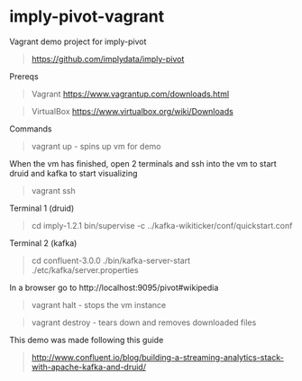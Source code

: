 # imply-pivot-vagrant 

Vagrant demo project for imply-pivot

> https://github.com/implydata/imply-pivot

Prereqs
> Vagrant https://www.vagrantup.com/downloads.html

> VirtualBox https://www.virtualbox.org/wiki/Downloads 

Commands
> vagrant up - spins up vm for demo

When the vm has finished, open 2 terminals and ssh into the vm to start druid and kafka to start visualizing
> vagrant ssh 

Terminal 1 (druid)
> cd imply-1.2.1
> bin/supervise -c ../kafka-wikiticker/conf/quickstart.conf

Terminal 2 (kafka) 
> cd confluent-3.0.0
> ./bin/kafka-server-start ./etc/kafka/server.properties

In a browser go to 
http://localhost:9095/pivot#wikipedia

> vagrant halt - stops the vm instance

> vagrant destroy - tears down and removes downloaded files

This demo was made following this guide

> http://www.confluent.io/blog/building-a-streaming-analytics-stack-with-apache-kafka-and-druid/
